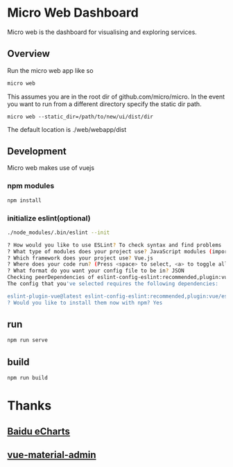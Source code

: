 # Micro Web Dashboard

Micro web is the dashboard for visualising and exploring services.


## Overview

Run the micro web app like so

```bash
micro web
```

This assumes you are in the root dir of github.com/micro/micro. In the event you want to run from a different directory specify the 
static dir path.

```
micro web --static_dir=/path/to/new/ui/dist/dir
```

The default location is ./web/webapp/dist

## Development

Micro web makes use of vuejs

### npm modules

```bash
npm install
```

### initialize eslint(optional)

```bash
./node_modules/.bin/eslint --init

? How would you like to use ESLint? To check syntax and find problems
? What type of modules does your project use? JavaScript modules (import/export)
? Which framework does your project use? Vue.js
? Where does your code run? (Press <space> to select, <a> to toggle all, <i> to invert selection)Browser
? What format do you want your config file to be in? JSON
Checking peerDependencies of eslint-config-eslint:recommended,plugin:vue/essential@latest
The config that you've selected requires the following dependencies:

eslint-plugin-vue@latest eslint-config-eslint:recommended,plugin:vue/essential@latest
? Would you like to install them now with npm? Yes

```

## run

```bash
npm run serve
```

## build

```bash
npm run build
```

# Thanks

## [Baidu eCharts](https://github.com/apache/incubator-echarts)
## [vue-material-admin](https://github.com/tookit/vue-material-admin)
